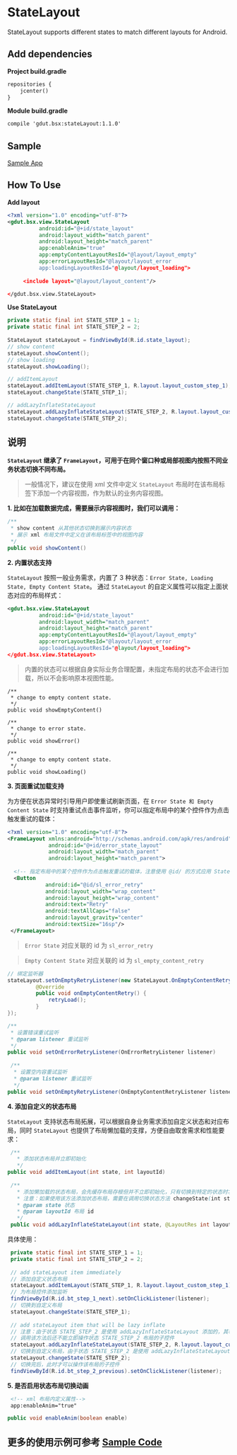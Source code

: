 # StateLayout
 StateLayout supports different states to match different layouts for Android.

## Add dependencies

**Project build.gradle**

```xml
repositories {
    jcenter()
}
```

**Module build.gradle**

```xml
compile 'gdut.bsx:stateLayout:1.1.0'
```

## Sample
[Sample App](https://github.com/baishixian/StateLayout/blob/master/Sample.apk)

## How To Use

**Add layout**

```xml
<?xml version="1.0" encoding="utf-8"?>
<gdut.bsx.view.StateLayout
          android:id="@+id/state_layout"
          android:layout_width="match_parent"
          android:layout_height="match_parent"
          app:enableAnim="true"
          app:emptyContentLayoutResId="@layout/layout_empty"
          app:errorLayoutResId="@layout/layout_error
          app:loadingLayoutResId="@layout/layout_loading">
          
     <include layout="@layout/layout_content"/>

</gdut.bsx.view.StateLayout>
```

**Use StateLayout**

```java
private static final int STATE_STEP_1 = 1;
private static final int STATE_STEP_2 = 2;
    
StateLayout stateLayout = findViewById(R.id.state_layout);
// show content
stateLayout.showContent();
// show loading
stateLayout.showLoading();

// addItemLayout
stateLayout.addItemLayout(STATE_STEP_1, R.layout.layout_custom_step_1);
stateLayout.changeState(STATE_STEP_1);

// addLazyInflateStateLayout
stateLayout.addLazyInflateStateLayout(STATE_STEP_2, R.layout.layout_custom_step_2);
stateLayout.changeState(STATE_STEP_2);

```

## 说明

**`StateLayout` 继承了 `FrameLayout`，可用于在同个窗口种或局部视图内按照不同业务状态切换不同布局。**

> 一般情况下，建议在使用 xml 文件中定义 `StateLayout` 布局时在该布局标签下添加一个内容视图，作为默认的业务内容视图。

**1. 比如在加载数据完成，需要展示内容视图时，我们可以调用：**

```java
/**
 * show content 从其他状态切换到展示内容状态
 * 展示 xml 布局文件中定义在该布局标签中的视图内容
 */
public void showContent()
```
**2. 内置状态支持**

`StateLayout` 按照一般业务需求，内置了 3 种状态：`Error State, Loading State, Empty Content State`。
通过 `StateLayout` 的自定义属性可以指定上面状态对应的布局样式：

```xml
<gdut.bsx.view.StateLayout
          android:id="@+id/state_layout"
          android:layout_width="match_parent"
          android:layout_height="match_parent"
          app:emptyContentLayoutResId="@layout/layout_empty"
          app:errorLayoutResId="@layout/layout_error
          app:loadingLayoutResId="@layout/layout_loading">
</gdut.bsx.view.StateLayout>
```

> 内置的状态可以根据自身实际业务合理配置，未指定布局的状态不会进行加载，所以不会影响原本视图性能。

```
/**
 * change to empty content state.
 */
public void showEmptyContent()

/**
 * change to error state.
 */
public void showError()

/**
 * change to empty content state.
 */
public void showLoading()

```
**3. 页面重试加载支持**

为方便在状态异常时引导用户即使重试刷新页面，在 `Error State 和 Empty Content State` 时支持重试点击事件监听，你可以指定布局中的某个控件作为点击触发重试的载体：

```xml
<?xml version="1.0" encoding="utf-8"?>
<FrameLayout xmlns:android="http://schemas.android.com/apk/res/android"
             android:id="@+id/error_state_layout"
             android:layout_width="match_parent"
             android:layout_height="match_parent">
   
  <!-- 指定布局中的某个控件作为点击触发重试的载体，注意使用 @id/ 的方式应用 StateLayout 提供的 id -->
  <Button
            android:id="@id/sl_error_retry"
            android:layout_width="wrap_content"
            android:layout_height="wrap_content"
            android:text="Retry"
            android:textAllCaps="false"
            android:layout_gravity="center"
            android:textSize="16sp"/>
 </FrameLayout>
```

> `Error State` 对应关联的 id 为 `sl_error_retry`

> `Empty Content State` 对应关联的 id 为 `sl_empty_content_retry`


```java
// 绑定监听器
stateLayout.setOnEmptyRetryListener(new StateLayout.OnEmptyContentRetryListener() {
         @Override
         public void onEmptyContentRetry() {
             retryLoad();
         }
});
```

```java
/**
 * 设置错误重试监听
 * @param listener 重试监听
 */
public void setOnErrorRetryListener(OnErrorRetryListener listener) 
 
 /**
  * 设置空内容重试监听
  * @param listener 重试监听
  */
public void setOnEmptyRetryListener(OnEmptyContentRetryListener listener)
```

**4. 添加自定义的状态布局**

`StateLayout` 支持状态布局拓展，可以根据自身业务需求添加自定义状态和对应布局，同时 `StateLayout` 也提供了布局懒加载的支撑，方便自由取舍需求和性能要求：

```java
 /**
   * 添加状态布局并立即初始化
   */
public void addItemLayout(int state, int layoutId)
    
 /**
   * 添加懒加载的状态布局，会先缓存布局存根但并不立即初始化，只有切换到特定的状态时才初始化其对应布局，降低性能影响
   * 注意：如果使用该方法添加状态布局，需要在调用切换状态方法 changeState(int state) 后才能使用布局内的控件
   * @param state 状态
   * @param layoutId 布局 id
   */
 public void addLazyInflateStateLayout(int state, @LayoutRes int layoutId);
```

具体使用：

```java
 private static final int STATE_STEP_1 = 1;
 private static final int STATE_STEP_2 = 2;
 
 // add stateLayout item immediately
 // 添加自定义状态布局
 stateLayout.addItemLayout(STATE_STEP_1, R.layout.layout_custom_step_1);
 // 为布局控件添加监听
 findViewById(R.id.bt_step_1_next).setOnClickListener(listener);
 // 切换到自定义布局
 stateLayout.changeState(STATE_STEP_1);
 
 // add stateLayout item that will be lazy inflate
 // 注意：由于状态 STATE_STEP_2 是使用 addLazyInflateStateLayout 添加的，其布局加载是在 changeState(STATE_STEP_2) 时进行
 // 调用该方法后还不能立即操作状态 STATE_STEP_2 布局的子控件
 stateLayout.addLazyInflateStateLayout(STATE_STEP_2, R.layout.layout_custom_step_2);
 // 切换到自定义布局，由于状态 STATE_STEP_2 是使用 addLazyInflateStateLayout 添加的，调用 changeState 切换到对应状态后才开始加载布局
 stateLayout.changeState(STATE_STEP_2);
 // 切换完后，此时才可以操作该布局的子控件
 findViewById(R.id.bt_step_2_previous).setOnClickListener(listener);
```

**5. 是否启用状态布局切换动画**

```xml 
 <!-- xml 布局内定义属性-->
 app:enableAnim="true"
```

```java
public void enableAnim(boolean enable)
```

## 更多的使用示例可参考 [Sample Code](https://github.com/baishixian/StateLayout/tree/master/app)
